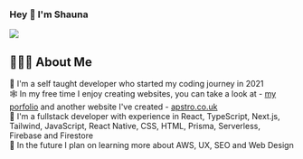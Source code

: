 ### Hey 👋 I'm Shauna 
![](https://komarev.com/ghpvc/?username=shaunapenistone&color=ff69b4&style=plastic)

## 👩🏻‍💻 About Me 
🚀 I'm a self taught developer who started my coding journey in 2021
<br>
🕸 In my free time I enjoy creating websites, you can take a look at - <a href="https://shauna-portfolio.herokuapp.com">my porfolio</a> and another website I've created - <a href="http://apstro.co.uk/">apstro.co.uk</a>
<br>
🤍 I'm a fullstack developer with experience in React, TypeScript, Next.js, Tailwind, JavaScript, React Native, CSS, HTML, Prisma, Serverless, Firebase and Firestore
<br>
🔮 In the future I plan on learning more about AWS, UX, SEO and Web Design
<br>


